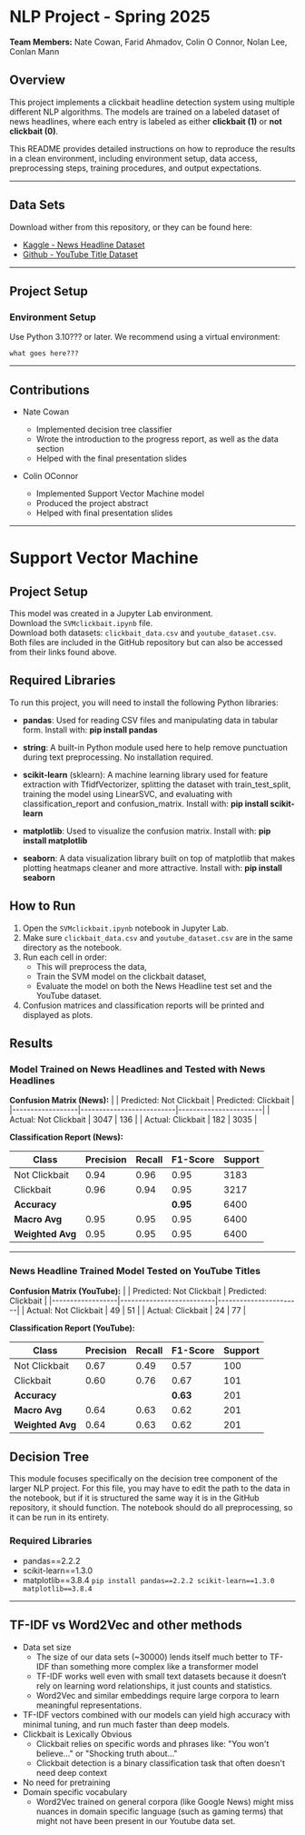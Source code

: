 # NLP Project - Spring 2025
**Team Members:** Nate Cowan, Farid Ahmadov, Colin O Connor, Nolan Lee, Conlan Mann

## Overview
This project implements a clickbait headline detection system using multiple different NLP algorithms. The models are trained on a labeled dataset of news headlines, where each entry is labeled as either **clickbait (1)** or **not clickbait (0)**.

This README provides detailed instructions on how to reproduce the results in a clean environment, including environment setup, data access, preprocessing steps, training procedures, and output expectations.

---

## Data Sets
Download wither from this repository, or they can be found here:
- [Kaggle - News Headline Dataset](https://www.kaggle.com/datasets/amananandrai/clickbait-dataset)
- [Github - YouTube Title Dataset](https://github.com/kaustubh0201/Clickbait-Classification/blob/main/youtube_dataset.csv)

---

## Project Setup

### Environment Setup

Use Python 3.10??? or later. We recommend using a virtual environment:

```
what goes here???
```

---

## Contributions
- Nate Cowan
  - Implemented decision tree classifier
  - Wrote the introduction to the progress report, as well as the data section
  - Helped with the final presentation slides

- Colin OConnor
  - Implemented Support Vector Machine model
  - Produced the project abstract
  - Helped with final presentation slides
---

# Support Vector Machine

## Project Setup
This model was created in a Jupyter Lab environment.  
Download the `SVMclickbait.ipynb` file.  
Download both datasets: `clickbait_data.csv` and `youtube_dataset.csv`. Both files are included in the GitHub repository but can also be accessed from their links found above.

## Required Libraries
To run this project, you will need to install the following Python libraries:

- **pandas**: Used for reading CSV files and manipulating data in tabular form. Install with: **pip install pandas**

- **string**: A built-in Python module used here to help remove punctuation during text preprocessing. No installation required.

- **scikit-learn** (sklearn): A machine learning library used for feature extraction with TfidfVectorizer, splitting the dataset with train_test_split, training the model using LinearSVC, and evaluating with classification_report and confusion_matrix. Install with: **pip install scikit-learn**

- **matplotlib**: Used to visualize the confusion matrix. Install with: **pip install matplotlib**

- **seaborn**: A data visualization library built on top of matplotlib that makes plotting heatmaps cleaner and more attractive. Install with: **pip install seaborn**

## How to Run

1. Open the `SVMclickbait.ipynb` notebook in Jupyter Lab.
2. Make sure `clickbait_data.csv` and `youtube_dataset.csv` are in the same directory as the notebook.
3. Run each cell in order:
   - This will preprocess the data,
   - Train the SVM model on the clickbait dataset,
   - Evaluate the model on both the News Headline test set and the YouTube dataset.
4. Confusion matrices and classification reports will be printed and displayed as plots.

## Results

### Model Trained on News Headlines and Tested with News Headlines

**Confusion Matrix (News):**
|                  | Predicted: Not Clickbait | Predicted: Clickbait |
|------------------|--------------------------|-----------------------|
| Actual: Not Clickbait | 3047                     | 136                   |
| Actual: Clickbait     | 182                      | 3035                  |



**Classification Report (News):**

| Class          | Precision | Recall | F1-Score | Support |
|----------------|-----------|--------|----------|---------|
| Not Clickbait  | 0.94      | 0.96   | 0.95     | 3183    |
| Clickbait      | 0.96      | 0.94   | 0.95     | 3217    |
| **Accuracy**   |           |        | **0.95** | 6400    |
| **Macro Avg**  | 0.95      | 0.95   | 0.95     | 6400    |
| **Weighted Avg** | 0.95    | 0.95   | 0.95     | 6400    |

---

### News Headline Trained Model Tested on YouTube Titles

**Confusion Matrix (YouTube):**
|                  | Predicted: Not Clickbait | Predicted: Clickbait |
|------------------|--------------------------|-----------------------|
| Actual: Not Clickbait | 49                       | 51                    |
| Actual: Clickbait     | 24                       | 77                    |



**Classification Report (YouTube):**

| Class          | Precision | Recall | F1-Score | Support |
|----------------|-----------|--------|----------|---------|
| Not Clickbait  | 0.67      | 0.49   | 0.57     | 100     |
| Clickbait      | 0.60      | 0.76   | 0.67     | 101     |
| **Accuracy**   |           |        | **0.63** | 201     |
| **Macro Avg**  | 0.64      | 0.63   | 0.62     | 201     |
| **Weighted Avg** | 0.64    | 0.63   | 0.62     | 201     |


## Decision Tree
This module focuses specifically on the decision tree component of the larger NLP project. For this file, you may have to edit the path to the data in the notebook, but if it is structured the same way it is in the GitHub repository, it should function. The notebook should do all preprocessing, so it can be run in its entirety.

### Required Libraries
- pandas==2.2.2
- scikit-learn==1.3.0
- matplotlib==3.8.4
```pip install pandas==2.2.2 scikit-learn==1.3.0 matplotlib==3.8.4```
---

## TF-IDF vs Word2Vec and other methods
- Data set size
  - The size of our data sets (~30000) lends itself much better to TF-IDF than something more complex like a transformer model
  - TF-IDF works well even with small text datasets because it doesn’t rely on learning word relationships, it just counts and statistics.
  - Word2Vec and similar embeddings require large corpora to learn meaningful representations.
- TF-IDF vectors combined with our models can yield high accuracy with minimal tuning, and run much faster than deep models.
- Clickbait is Lexically Obvious
  - Clickbait relies on specific words and phrases like: "You won't believe..." or "Shocking truth about..."
  - Clickbait detection is a binary classification task that often doesn't need deep context
- No need for pretraining
- Domain specific vocabulary
  - Word2Vec trained on general corpora (like Google News) might miss nuances in domain specific language (such as gaming terms) that might not have been present in our Youtube data set.

